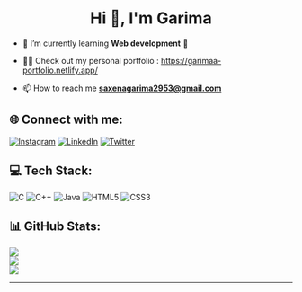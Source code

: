 <h1 align="center">Hi 👋, I'm Garima</h1>

- 🌱 I’m currently learning **Web development** 🚀

- 👨‍💻 Check out my personal portfolio : https://garimaa-portfolio.netlify.app/

- 📫 How to reach me **saxenagarima2953@gmail.com**

## 🌐 Connect with me:
[![Instagram](https://img.shields.io/badge/Instagram-%23E4405F.svg?logo=Instagram&logoColor=white)](https://instagram.com/garimaa_013) [![LinkedIn](https://img.shields.io/badge/LinkedIn-%230077B5.svg?logo=linkedin&logoColor=white)](https://www.linkedin.com/in/garima-saxena-6b411724b/) [![Twitter](https://img.shields.io/badge/Twitter-%231DA1F2.svg?logo=Twitter&logoColor=white)](https://x.com/saxenagarima991?t=i_M3te6zoj1ywok0Bj2jzw&s=08)

## 💻 Tech Stack:
![C](https://img.shields.io/badge/c-%2300599C.svg?style=for-the-badge&logo=c&logoColor=white) ![C++](https://img.shields.io/badge/c++-%2300599C.svg?style=for-the-badge&logo=c%2B%2B&logoColor=white) ![Java](https://img.shields.io/badge/java-%23ED8B00.svg?style=for-the-badge&logo=openjdk&logoColor=white) ![HTML5](https://img.shields.io/badge/html5-%23E34F26.svg?style=for-the-badge&logo=html5&logoColor=white) ![CSS3](https://img.shields.io/badge/css3-%231572B6.svg?style=for-the-badge&logo=css3&logoColor=white)
## 📊 GitHub Stats:
![](https://github-readme-stats.vercel.app/api?username=GarimaOfficial&theme=dark&hide_border=false&include_all_commits=false&count_private=false)<br/>
![](https://github-readme-streak-stats.herokuapp.com/?user=GarimaOfficial&theme=dark&hide_border=false)<br/>
![](https://github-readme-stats.vercel.app/api/top-langs/?username=GarimaOfficial&theme=dark&hide_border=false&include_all_commits=false&count_private=false&layout=compact)

---
